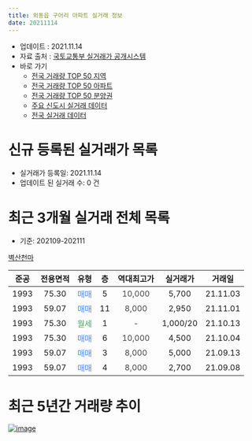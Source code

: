 ```yaml
---
title: 외동읍 구어리 아파트 실거래 정보
date: 20211114
---
```


* 업데이트 : 2021.11.14
* 자료 출처 : [국토교통부 실거래가 공개시스템](http://rt.molit.go.kr)
* 바로 가기
    * [전국 거래량 TOP 50 지역](https://apt-info.github.io/apt-trade-info/tr)
    * [전국 거래량 TOP 50 아파트](https://apt-info.github.io/apt-trade-info/ta)
    * [전국 거래량 TOP 50 분양권](https://apt-info.github.io/apt-trade-info/tb)
    * [주요 신도시 실거래 데이터](https://apt-info.github.io/apt-trade-info/newtown)
    * [전국 실거래 데이터](https://apt-info.github.io/apt-trade-info/all)



<script async src="https://pagead2.googlesyndication.com/pagead/js/adsbygoogle.js"></script>
<!-- 기본광고 -->
<ins class="adsbygoogle"
     style="display:block"
     data-ad-client="ca-pub-1142216861245946"
     data-ad-slot="4805727019"
     data-ad-format="auto"
     data-full-width-responsive="true"></ins>
<script>
     (adsbygoogle = window.adsbygoogle || []).push({});
</script>


# 신규 등록된 실거래가 목록

* 실거래가 등록일: 2021.11.14
* 업데이트 된 실거래 수: 0 건




<script async src="https://pagead2.googlesyndication.com/pagead/js/adsbygoogle.js"></script>
<!-- 기본광고 -->
<ins class="adsbygoogle"
     style="display:block"
     data-ad-client="ca-pub-1142216861245946"
     data-ad-slot="4805727019"
     data-ad-format="auto"
     data-full-width-responsive="true"></ins>
<script>
     (adsbygoogle = window.adsbygoogle || []).push({});
</script>


# 최근 3개월 실거래 전체 목록
* 기준: 202109-202111


[벽산천마](https://search.naver.com/search.naver?query=%EB%B2%BD%EC%82%B0%EC%B2%9C%EB%A7%88)

|준공|전용면적|유형|층|역대최고가|실거래가|거래일|
|:---:|:---:|:---:|:---:|:---:|:---:|:---:|
|1993|75.30|<span style="color:#4285F3">매매</span>|5|<span style="color:#444444">10,000</span>|5,700|21.11.03|
|1993|59.07|<span style="color:#4285F3">매매</span>|11|<span style="color:#444444">8,000</span>|2,950|21.11.01|
|1993|75.30|<span style="color:#34A853">월세</span>|1|<span style="color:#444444">-</span>|1,000/20|21.10.13|
|1993|75.30|<span style="color:#4285F3">매매</span>|6|<span style="color:#444444">10,000</span>|4,500|21.10.04|
|1993|59.07|<span style="color:#4285F3">매매</span>|3|<span style="color:#444444">8,000</span>|5,000|21.09.13|
|1993|59.07|<span style="color:#4285F3">매매</span>|4|<span style="color:#444444">8,000</span>|2,700|21.09.08|



<script async src="https://pagead2.googlesyndication.com/pagead/js/adsbygoogle.js"></script>
<!-- 기본광고 -->
<ins class="adsbygoogle"
     style="display:block"
     data-ad-client="ca-pub-1142216861245946"
     data-ad-slot="4805727019"
     data-ad-format="auto"
     data-full-width-responsive="true"></ins>
<script>
     (adsbygoogle = window.adsbygoogle || []).push({});
</script>


# 최근 5년간 거래량 추이


<div style="width:100%;">
    <canvas id="deal_progress" height="200"></canvas>
</div>

<script>
new Chart(document.getElementById("deal_progress"), {
    type: 'line',
    data: {
        labels: ['16.01','16.02','16.03','16.04','16.05','16.06','16.07','16.08','16.09','16.10','16.11','16.12','17.01','17.02','17.03','17.04','17.05','17.06','17.07','17.08','17.09','17.11','17.12','18.02','18.03','18.04','18.05','18.06','18.08','18.09','18.10','18.12','19.01','19.03','19.04','19.05','19.06','19.07','19.08','19.09','19.10','20.02','20.03','20.04','20.05','20.06','20.07','20.09','20.10','20.12','21.01','21.02','21.03','21.04','21.05','21.06','21.07','21.08','21.09','21.10','21.11'],
        datasets: [{
            label: '매매/분양권',
            data: [1,1,4,1,4,2,3,0,1,1,1,1,0,1,1,1,2,3,1,1,4,1,0,1,0,1,1,1,0,2,3,3,3,1,1,1,1,1,1,0,2,2,2,1,1,4,2,3,1,2,1,2,1,2,4,3,1,1,2,1,2],
            borderColor: "rgba(66, 133, 243, 1)",
            backgroundColor: "rgba(66, 133, 243, 0.05)",
            borderWidth: 1,
            pointRadius: 0,
            fill: false,
            lineTension: 0
        },{
            label: '전/월세',
            data: [2,0,3,1,0,1,0,2,1,1,0,1,1,0,2,2,0,1,1,1,0,0,2,0,1,0,1,1,1,0,0,0,1,0,0,0,1,1,0,1,1,0,0,0,0,1,1,0,0,1,0,1,1,0,1,1,0,0,0,1,0],
            borderColor: "rgba(255, 90, 0, 1)",
            backgroundColor: "rgba(255, 90, 0, 0.05)",
            borderWidth: 1,
            pointRadius: 0,
            fill: false,
            lineTension: 0
        },{
            label: '합계',
            data: [3,1,7,2,4,3,3,2,2,2,1,2,1,1,3,3,2,4,2,2,4,1,2,1,1,1,2,2,1,2,3,3,4,1,1,1,2,2,1,1,3,2,2,1,1,5,3,3,1,3,1,3,2,2,5,4,1,1,2,2,2],
            borderColor: "rgba(0, 0, 0, 1)",
            backgroundColor: "rgba(0, 0, 0, 0.03)",
            borderWidth: 0.1,
            pointRadius: 0,
            fill: true,
            lineTension: 0
        }
        ]
    },
    options: {
        responsive: true,
        title: {
            display: false
        },
        tooltips: {
            mode: 'index',
            intersect: false
        },
        hover: {
            mode: 'nearest',
            intersect: true
        },
        scales: {
            xAxes: [{
                display: true,
                scaleLabel: {
                    display: true,
                    labelString: '년/월'
                }
            }],
            yAxes: [{
                display: true,
                ticks: {
                    suggestedMin: 0,
                },
                scaleLabel: {
                    display: true,
                    labelString: '실거래 수'
                }
            }]
        }
    }
});

</script>


[![image](https://apt-info.github.io/images/2020-01-03-apt-trade-info/1024x500.png)](https://play.google.com/store/apps/details?id=com.aptinfo.apttradeinfo)

